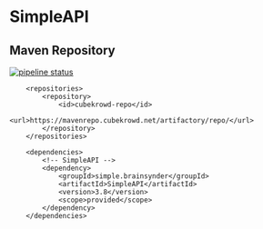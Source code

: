 # SimpleAPI








## Maven Repository
[![pipeline status](https://gitlab.com/cubekrowd/mirror-simpleapi/badges/master/pipeline.svg)](https://gitlab.com/cubekrowd/mirror-simpleapi/commits/master)
```
    <repositories>
        <repository>
            <id>cubekrowd-repo</id>
            <url>https://mavenrepo.cubekrowd.net/artifactory/repo/</url>
        </repository>
    </repositories>

    <dependencies>
        <!-- SimpleAPI -->
        <dependency>
            <groupId>simple.brainsynder</groupId>
            <artifactId>SimpleAPI</artifactId>
            <version>3.8</version>
            <scope>provided</scope>
        </dependency>
    </dependencies>
```
